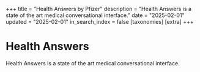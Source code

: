 +++
title = "Health Answers by Pfizer"
description = "Health Answers is a state of the art medical conversational interface."
date = "2025-02-01"
updated = "2025-02-01"
in_search_index = false
[taxonomies]
[extra]
+++

# Health Answers

Health Answers is a state of the art medical conversational interface.